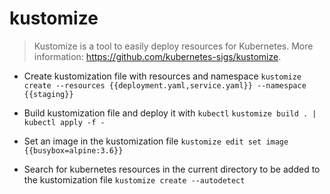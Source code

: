 # kustomize
> Kustomize is a tool to easily deploy resources for Kubernetes.
> More information: <https://github.com/kubernetes-sigs/kustomize>.

- Create kustomization file with resources and namespace
`kustomize create --resources {{deployment.yaml,service.yaml}} --namespace {{staging}}`

- Build kustomization file and deploy it with `kubectl`
`kustomize build . | kubectl apply -f -`

- Set an image in the kustomization file
`kustomize edit set image {{busybox=alpine:3.6}}`

- Search for kubernetes resources in the current directory to be added to the kustomization file
`kustomize create --autodetect`

